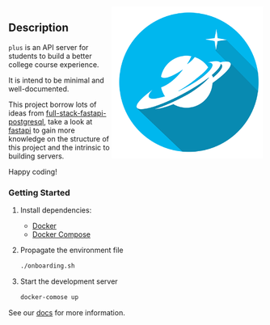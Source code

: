 <img src="./res/nplus_logo.png" alt="plus-logo" align="right" height="300" width="300" />

## Description

`plus` is an API server for students to build a better college course experience.

It is intend to be minimal and well-documented.

This project borrow lots of ideas from [full-stack-fastapi-postgresql](https://github.com/tiangolo/full-stack-fastapi-postgresql), take a look at [fastapi](https://fastapi.tiangolo.com/) to gain more knowledge on the structure of this project and the intrinsic to building servers.

Happy coding!


### Getting Started

1. Install dependencies:
	
	+ [Docker](https://www.docker.com/get-started)
	+ [Docker Compose](https://docs.docker.com/compose/install/)

2. Propagate the environment file

	```bash
	./onboarding.sh
	```
3. Start the development server

	```bash
	docker-comose up
	```

See our [docs](https://ianre657.github.io/plus/docs/intro) for more information.